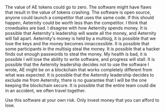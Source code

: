 The value of AE tokens could go to zero.
The software might have flaws that result in the value of tokens crashing.
The software is open source, anyone could launch a competitor that uses the same code. If this should happen, Aeternity could be worth less than the competitor.
I think that crowdsales are bad.
I disagree with how Aeternity spends money.
It is possible that Aeternity's leadership will waste all the money, and Aeternity will fall apart.
Aeternity's money is held by a multisig, it is possible that we lose the keys and the money becomes innaccessible. It is possible that some participants in the multisig steal the money. It is possible that a hacker finds out enough passwords to steal the money.
My health is bad, it is possible I will lose the ability to write software, and progress will stall.
It is possible that the Aeternity leadership decides not to use the software I wrote, AE might be on a blockchain that works completely different from what was expected.
It is possible that the Aeternity leadership decides to exclude me from Aeternity, there is no guarantee that I will be the one keeping the blockchain secure.
It is possible that the entire team could die in an accident, we often travel together. 


Use this software at your own risk.
Only invest money that you can afford to lose.